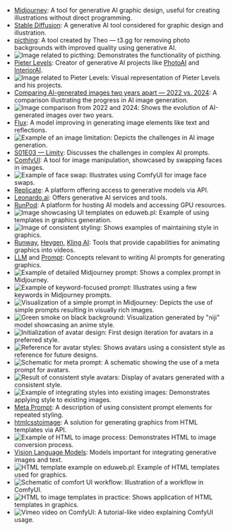 - [Midjourney](tools/Midjourney.md): A tool for generative AI graphic design, useful for creating illustrations without direct programming.
- [Stable Diffusion](glossary/Stable%20Diffusion.md): A generative AI tool considered for graphic design and illustration.
- [picthing](https://pic.ping.gg/): A tool created by Theo — t3.gg for removing photo backgrounds with improved quality using generative AI.
- ![Image related to picthing](https://cloud.overment.com/2024-09-26/aidevs3_picthing-a5ce0e6a-b.png): Demonstrates the functionality of picthing.
- [Pieter Levels](https://x.com/levelsio): Creator of generative AI projects like [PhotoAI](https://photoai.com/) and [InteriorAI](https://interiorai.com).
- ![Image related to Pieter Levels](https://cloud.overment.com/2024-09-26/aidevs3_levelsio-55df5a6e-5.png): Visual representation of Pieter Levels and his projects.
- [Comparing AI-generated images two years apart — 2022 vs. 2024](https://medium.com/@junehao/comparing-ai-generated-images-two-years-apart-2022-vs-2024-6c3c4670b905): A comparison illustrating the progress in AI image generation.
- ![Image comparison from 2022 and 2024](https://cloud.overment.com/2024-09-26/aidevs3_midjourney-79dd9b18-9.png): Shows the evolution of AI-generated images over two years.
- [Flux](glossary/Flux.md): A model improving in generating image elements like text and reflections.
- ![Example of an image limitation](https://cloud.overment.com/2024-09-26/aidevs3_peace-955577e3-1.png): Depicts the challenges in AI image generation.
- [S01E03 — Limity](S01E03%20—%20Limity.md): Discusses the challenges in complex AI prompts.
- [ComfyUI](ComfyUI): A tool for image manipulation, showcased by swapping faces in images.
- ![Example of face swap](https://cloud.overment.com/2024-09-26/aidevs3_swap-92e327ca-8.png): Illustrates using ComfyUI for image face swaps.
- [Replicate](tools/Replicate.md): A platform offering access to generative models via API.
- [Leonardo.ai](https://leonardo.ai/): Offers generative AI services and tools.
- [RunPod](https://blog.runpod.io/how-to-get-stable-diffusion-set-up-with-comfyui-on-runpod/): A platform for hosting AI models and accessing GPU resources.
- ![Image showcasing UI templates on eduweb.pl](https://cloud.overment.com/2024-09-26/aidevs3_eduweb-b678b9a8-5.png): Example of using templates in graphics generation.
- ![Image of consistent styling](https://cloud.overment.com/2024-09-26/aidevs3_zautomatyzowani-3f6d4577-3.png): Shows examples of maintaining style in graphics.
- [Runway](https://runwayml.com/), [Heygen](https://www.heygen.com/), [Kling AI](https://klingai.com/): Tools that provide capabilities for animating graphics into videos.
- [LLM](glossary/LLM.md) and [Prompt](glossary/Prompt.md): Concepts relevant to writing AI prompts for generating graphics. 
- ![Example of detailed Midjourney prompt](https://cloud.overment.com/2024-09-26/aidevs3_mj-852d34e2-4.png): Shows a complex prompt in Midjourney.
- ![Example of keyword-focused prompt](https://cloud.overment.com/2024-09-26/aidevs3_mj2-f541fdfa-d.png): Illustrates using a few keywords in Midjourney prompts.
- ![Visualization of a simple prompt in Midjourney](https://cloud.overment.com/2024-09-26/aidevs3_flow-10bef635-8.png): Depicts the use of simple prompts resulting in visually rich images.
- ![Green smoke on black background](https://cloud.overment.com/2024-09-27/aidevs3_smoke-2656d5ad-6.png): Visualization generated by "niji" model showcasing an anime style.
- ![Initialization of avatar design](https://cloud.overment.com/2024-09-27/aidevs3_init-fec66d1f-8.png): First design iteration for avatars in a preferred style.
- ![Reference for avatar styles](https://cloud.overment.com/2024-09-27/aidevs3_smokeref-66a2ba4c-7.png): Shows avatars using a consistent style as reference for future designs.
- ![Schematic for meta prompt](https://cloud.overment.com/2024-09-27/aidevs3_metaprompt-472bcf88-b.png): A schematic showing the use of a meta prompt for avatars.
- ![Result of consistent style avatars](https://cloud.overment.com/2024-09-27/aidevs3_avatars-939ec7b0-3.png): Display of avatars generated with a consistent style.
- ![Example of integrating styles into existing images](https://cloud.overment.com/2024-09-27/aidevs3_alice-4b6dfb48-a.png): Demonstrates applying style to existing images.
- [Meta Prompt](glossary/Meta%20Prompt.md): A description of using consistent prompt elements for repeated styling.
- [htmlcsstoimage](https://htmlcsstoimage.com): A solution for generating graphics from HTML templates via API.
- ![Example of HTML to image process](https://cloud.overment.com/2024-09-27/aidevs3_htmlcsstoimage-c6f590af-a.png): Demonstrates HTML to image conversion process.
- [Vision Language Models](glossary/Vision%20Language%20Models.md): Models important for integrating generative images and text.
- ![HTML template example on eduweb.pl](https://cloud.overment.com/2024-09-27/aidevs3_templates-77a3823f-1.png): Example of HTML templates used for graphics.
- ![Schematic of comfort UI workflow](https://cloud.overment.com/2024-09-27/aidevs3_comfy-0886bf82-c.png): Illustration of a workflow in ComfyUI.
- ![HTML to image templates in practice](https://cloud.overment.com/2024-09-27/aidevs3_comfy-0886bf82-c.png): Shows application of HTML templates in graphics.
- ![Vimeo video on ComfyUI](https://player.vimeo.com/video/1029104946): A tutorial-like video explaining ComfyUI usage.